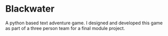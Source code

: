 # Blackwater
A python based text adventure game. I designed and developed this game as part of a three person team for a final module project.
